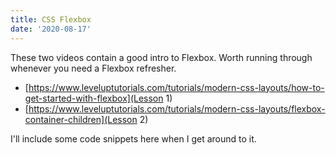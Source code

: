 ```yaml
---
title: CSS Flexbox
date: '2020-08-17'
---
```


These two videos contain a good intro to Flexbox. 
Worth running through whenever you need a Flexbox refresher.

- [https://www.leveluptutorials.com/tutorials/modern-css-layouts/how-to-get-started-with-flexbox](Lesson 1)
- [https://www.leveluptutorials.com/tutorials/modern-css-layouts/flexbox-container-children](Lesson 2)

I'll include some code snippets here when I get around to it.
